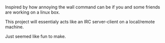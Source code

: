 Inspired by how annoying the wall command can be if you and some friends are working on a linux box.

This project will essentialy acts like an IRC server-client on a local/remote machine. 

Just seemed like fun to make. 
